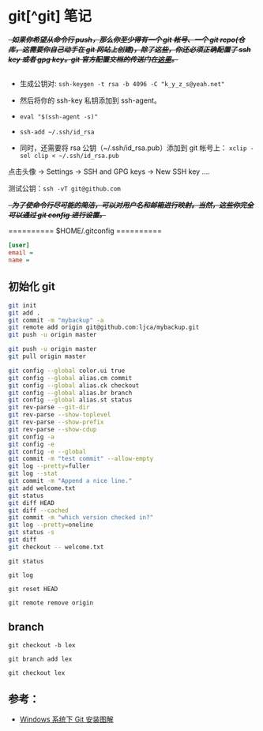 # git[^git] 笔记

***~~&nbsp;&nbsp;如果你希望从命令行 push，那么你至少得有一个 git 帐号、一个 git repo(仓库，这需要你自己动手在 git 网站上创建)，除了这些，你还必须正确配置了 ssh key 或者 gpg key。git 官方配置文档的传送门在[这里][git&ssh]。~~***



## 

+ 生成公钥对: `ssh-keygen -t rsa -b 4096 -C "k_y_z_s@yeah.net"`

+ 然后将你的 ssh-key 私钥添加到 ssh-agent。

 + `eval "$(ssh-agent -s)"`
 + `ssh-add ~/.ssh/id_rsa`

+ 同时，还需要将 rsa 公钥（~/.ssh/id_rsa.pub）添加到 git 帐号上： `xclip -sel clip < ~/.ssh/id_rsa.pub`

点击头像 -> Settings -> SSH and GPG keys -> New SSH key ....

测试公钥：`ssh -vT git@github.com`


***~~&nbsp;&nbsp;为了使命令行尽可能的简洁，可以对用户名和邮箱进行映射。当然，这些你完全可以通过 git config 进行设置。~~***

========== $HOME/.gitconfig ========== 

```cfg
[user]
email = 
name = 
```

## 初始化 git

```bash
git init
git add . 
git commit -m "mybackup" -a
git remote add origin git@github.com:ljca/mybackup.git
git push -u origin master 
```
```Bash
git push -u origin master 
git pull origin master 
```


```Bash
git config --global color.ui true
git config --global alias.cm commit
git config --global alias.ck checkout
git config --global alias.br branch
git config --global alias.st status
git rev-parse --git-dir
git rev-parse --show-toplevel
git rev-parse --show-prefix
git rev-parse --show-cdup
git config -a
git config -e
git config -e --global
git commit -m "test commit" --allow-empty 
git log --pretty=fuller 
git log --stat 
git commit -m "Append a nice line."
git add welcome.txt 
git status 
git diff HEAD 
git diff --cached 
git commit -m "which version checked in?" 
git log --pretty=oneline 
git status -s
git diff
git checkout -- welcome.txt
```

`git status`

`git log`

`git reset HEAD`

`git remote remove origin`


## branch

`git checkout -b lex`

`git branch add lex`

`git checkout lex`

[git&ssh]: https://help.github.com/articles/connecting-to-github-with-ssh/

## 参考：

+ [Windows 系统下 Git 安装图解](http://www.w3cplus.com/node/74)
